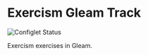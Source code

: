 # Exercism Gleam Track

![Configlet Status](https://github.com/exercism/gleam/workflows/configlet/badge.svg)

Exercism exercises in Gleam.
